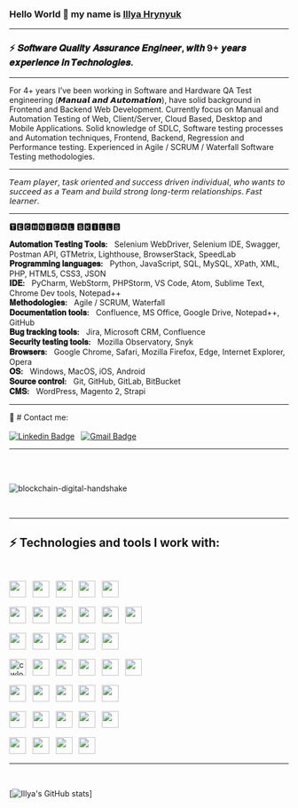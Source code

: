 ### **Hello World 👋 my name is [Illya Hrynyuk](https://www.linkedin.com/in/illya-hrynyuk/)**

<hr>

### ⚡ 𝑺𝒐𝒇𝒕𝒘𝒂𝒓𝒆 𝑸𝒖𝒂𝒍𝒊𝒕𝒚 𝑨𝒔𝒔𝒖𝒓𝒂𝒏𝒄𝒆 𝑬𝒏𝒈𝒊𝒏𝒆𝒆𝒓, 𝒘𝒊𝒕𝒉 9+ 𝒚𝒆𝒂𝒓𝒔 𝒆𝒙𝒑𝒆𝒓𝒊𝒆𝒏𝒄𝒆 𝒊𝒏 𝑻𝒆𝒄𝒉𝒏𝒐𝒍𝒐𝒈𝒊𝒆𝒔.

<hr>

For 4+ years I’ve been working in Software and Hardware QA Test engineering (𝙈𝙖𝙣𝙪𝙖𝙡 𝙖𝙣𝙙 𝘼𝙪𝙩𝙤𝙢𝙖𝙩𝙞𝙤𝙣), have solid background in Frontend and Backend Web Development. Currently focus on Manual and Automation Testing of Web, Client/Server, Cloud Based, Desktop and Mobile Applications. Solid knowledge of SDLC, Software testing processes and Automation techniques, Frontend, Backend, Regression and Performance testing. Experienced in Agile / SCRUM / Waterfall Software Testing methodologies. 

<hr>

𝘛𝘦𝘢𝘮 𝘱𝘭𝘢𝘺𝘦𝘳, 𝘵𝘢𝘴𝘬 𝘰𝘳𝘪𝘦𝘯𝘵𝘦𝘥 𝘢𝘯𝘥 𝘴𝘶𝘤𝘤𝘦𝘴𝘴 𝘥𝘳𝘪𝘷𝘦𝘯 𝘪𝘯𝘥𝘪𝘷𝘪𝘥𝘶𝘢𝘭, 𝘸𝘩𝘰 𝘸𝘢𝘯𝘵𝘴 𝘵𝘰 𝘴𝘶𝘤𝘤𝘦𝘦𝘥 𝘢𝘴 𝘢 𝘛𝘦𝘢𝘮 𝘢𝘯𝘥 𝘣𝘶𝘪𝘭𝘥 𝘴𝘵𝘳𝘰𝘯𝘨 𝘭𝘰𝘯𝘨-𝘵𝘦𝘳𝘮 𝘳𝘦𝘭𝘢𝘵𝘪𝘰𝘯𝘴𝘩𝘪𝘱𝘴. 𝘍𝘢𝘴𝘵 𝘭𝘦𝘢𝘳𝘯𝘦𝘳.

<hr>

🆃🅴🅲🅷🅽🅸🅲🅰🅻 🆂🅺🅸🅻🅻🆂

**𝐀𝐮𝐭𝐨𝐦𝐚𝐭𝐢𝐨𝐧 𝐓𝐞𝐬𝐭𝐢𝐧𝐠 𝐓𝐨𝐨𝐥𝐬:** &nbsp; Selenium WebDriver, Selenium IDE, Swagger, Postman API, GTMetrix, Lighthouse, BrowserStack, SpeedLab <br />
**𝐏𝐫𝐨𝐠𝐫𝐚𝐦𝐦𝐢𝐧𝐠 𝐥𝐚𝐧𝐠𝐮𝐚𝐠𝐞𝐬:** &nbsp; Python, JavaScript, SQL, MySQL, XPath, XML, PHP, HTML5, CSS3, JSON <br />
**𝐈𝐃𝐄:** &nbsp; PyCharm, WebStorm, PHPStorm, VS Code, Atom, Sublime Text, Chrome Dev tools, Notepad++ <br />
**𝐌𝐞𝐭𝐡𝐨𝐝𝐨𝐥𝐨𝐠𝐢𝐞𝐬:** &nbsp; Agile / SCRUM, Waterfall  <br />
**𝐃𝐨𝐜𝐮𝐦𝐞𝐧𝐭𝐚𝐭𝐢𝐨𝐧 𝐭𝐨𝐨𝐥𝐬:** &nbsp; Confluence, MS Office, Google Drive, Notepad++, GitHub <br />
**𝐁𝐮𝐠 𝐭𝐫𝐚𝐜𝐤𝐢𝐧𝐠 𝐭𝐨𝐨𝐥𝐬:** &nbsp; Jira, Microsoft CRM, Confluence <br />
**𝐒𝐞𝐜𝐮𝐫𝐢𝐭𝐲 𝐭𝐞𝐬𝐭𝐢𝐧𝐠 𝐭𝐨𝐨𝐥𝐬:** &nbsp; Mozilla Observatory, Snyk <br />
**𝐁𝐫𝐨𝐰𝐬𝐞𝐫𝐬:** &nbsp; Google Chrome, Safari, Mozilla Firefox, Edge, Internet Explorer, Opera <br />
**𝐎𝐒:** &nbsp; Windows, MacOS, iOS, Android <br />
**𝐒𝐨𝐮𝐫𝐜𝐞 𝐜𝐨𝐧𝐭𝐫𝐨𝐥:** &nbsp; Git, GitHub, GitLab, BitBucket  <br />
**𝐂𝐌𝐒:** &nbsp; WordPress, Magento 2, Strapi
&nbsp; <hr>
               
📌 # Contact me:<br/><br/>
 [![Linkedin Badge](https://img.shields.io/badge/-illya_hrynyuk-blue?style=flat-square&logo=Linkedin&logoColor=white&link=https://www.linkedin.com/in/illya-hrynyuk/)](https://www.linkedin.com/in/illya-hrynyuk/) &nbsp;
 [![Gmail Badge](https://img.shields.io/badge/-illya.hrynyuk@gmail.com-c14438?style=flat-square&logo=Gmail&logoColor=white&link=mailto:illya.hrynyuk@gmail.com)](mailto:illya.hrynyuk@gmail.com)

<hr> <br/> <br/>
 
 ![blockchain-digital-handshake](https://user-images.githubusercontent.com/106053124/171986452-82ff05f9-eadc-4e7f-9e3b-d794f2b7c810.jpeg)

&nbsp; <hr>
## ⚡  Technologies and tools I work with:
<br />

<img src="https://img.shields.io/badge/Python-FFD43B?style=for-the-badge&logo=python&logoColor=blue" height="30" /> &nbsp;
<img src="https://img.shields.io/badge/JavaScript-323330?style=for-the-badge&logo=javascript&logoColor=F7DF1E" height="30" /> &nbsp;
<img src="https://img.shields.io/badge/HTML5-E34F26?style=for-the-badge&logo=html5&logoColor=white" height="30" /> &nbsp;
<img src="https://img.shields.io/badge/CSS3-1572B6?style=for-the-badge&logo=css3&logoColor=white" height="30" /> &nbsp;
<img src="https://img.shields.io/badge/MySQL-005C84?style=for-the-badge&logo=mysql&logoColor=white" height="30" /> &nbsp;

<img src="https://img.shields.io/badge/Postman-FF6C37?style=for-the-badge&logo=Postman&logoColor=white" height="30" /> &nbsp;
<img src="https://img.shields.io/badge/Selenium-43B02A?style=for-the-badge&logo=Selenium&logoColor=white" height="30" /> &nbsp;
<img src="https://img.shields.io/badge/PyCharm-000000.svg?&style=for-the-badge&logo=PyCharm&logoColor=white" height="30" /> &nbsp;
<img src="https://img.shields.io/badge/WebStorm-000000?style=for-the-badge&logo=WebStorm&logoColor=white" height="30" /> &nbsp;
<img src="https://img.shields.io/badge/replit-667881?style=for-the-badge&logo=replit&logoColor=white" height="30" /> &nbsp;
<img src="https://img.shields.io/badge/VSCode-0078D4?style=for-the-badge&logo=visual%20studio%20code&logoColor=white" height="30" /> &nbsp;

<img src="https://img.shields.io/badge/Jira-0052CC?style=for-the-badge&logo=Jira&logoColor=white" height="30" /> &nbsp;
<img src="https://img.shields.io/badge/GitHub-100000?style=for-the-badge&logo=github&logoColor=white" height="30" /> &nbsp;
<img src="https://img.shields.io/badge/GIT-E44C30?style=for-the-badge&logo=git&logoColor=white" height="30" /> &nbsp;
<img src="https://img.shields.io/badge/windows%20terminal-4D4D4D?style=for-the-badge&logo=windows%20terminal&logoColor=white" height="30" /> &nbsp;
<img src="https://img.shields.io/badge/Node.js-339933?style=for-the-badge&logo=nodedotjs&logoColor=white" height="30" /> &nbsp;

<img src="https://img.shields.io/badge/Codewars-B1361E?style=for-the-badge&logo=Codewars&logoColor=white" alt="cwlogo" title="cw" height="30" /> &nbsp;
<img src="https://img.shields.io/badge/-Hackerrank-2EC866?style=for-the-badge&logo=HackerRank&logoColor=white" height="30" /> &nbsp;
<img src="https://img.shields.io/badge/-Sololearn-3a464b?style=for-the-badge&logo=Sololearn&logoColor=white" height="30" /> &nbsp;
<img src="https://img.shields.io/badge/Stack_Overflow-FE7A16?style=for-the-badge&logo=stack-overflow&logoColor=white" height="30" /> &nbsp;
<img src="https://img.shields.io/badge/Slack-4A154B?style=for-the-badge&logo=slack&logoColor=white" height="30" /> &nbsp;
<img src="https://img.shields.io/badge/Zoom-2D8CFF?style=for-the-badge&logo=zoom&logoColor=white" height="30" /> &nbsp;

<img src="https://img.shields.io/badge/VirtualBox-21416b?style=for-the-badge&logo=VirtualBox&logoColor=white" height="30" /> &nbsp;
<img src="https://img.shields.io/badge/sublime_text-%23575757.svg?&style=for-the-badge&logo=sublime-text&logoColor=important" height="30" /> &nbsp;
<img src="https://img.shields.io/badge/Notepad++-90E59A.svg?style=for-the-badge&logo=notepad%2B%2B&logoColor=black" height="30" /> &nbsp;
<img src="https://img.shields.io/badge/Snyk-4C4A73?style=for-the-badge&logo=snyk&logoColor=white" height="30" /> &nbsp;
<img src="https://img.shields.io/badge/Lighthouse-F44B21?style=for-the-badge&logo=Lighthouse&logoColor=white" height="30" /> &nbsp;

<img src="https://img.shields.io/badge/Google_chrome-4285F4?style=for-the-badge&logo=Google-chrome&logoColor=white" height="30" /> &nbsp;
<img src="https://img.shields.io/badge/Firefox_Browser-FF7139?style=for-the-badge&logo=Firefox-Browser&logoColor=white" height="30" /> &nbsp;
<img src="https://img.shields.io/badge/Microsoft_Edge-0078D7?style=for-the-badge&logo=Microsoft-edge&logoColor=white" height="30" /> &nbsp;
<img src="https://img.shields.io/badge/Opera-FF1B2D?style=for-the-badge&logo=Opera&logoColor=white" height="30" /> &nbsp;
<img src="https://img.shields.io/badge/Safari-FF1B2D?style=for-the-badge&logo=Safari&logoColor=white" height="30" /> &nbsp;

<img src="https://img.shields.io/badge/Android-3DDC84?style=for-the-badge&logo=android&logoColor=white" height="30" /> &nbsp;
<img src="https://img.shields.io/badge/Windows-0078D6?style=for-the-badge&logo=windows&logoColor=white" height="30" /> &nbsp;
<img src="https://img.shields.io/badge/iOS-000000?style=for-the-badge&logo=ios&logoColor=white" height="30" /> &nbsp;
<img src="https://img.shields.io/badge/mac%20os-000000?style=for-the-badge&logo=apple&logoColor=white" height="30" /> &nbsp;


<hr> <br/>

[![Illya's GitHub stats](https://github-readme-stats.vercel.app/api?username=illya-sky&theme=gotham&show_icons=true&)]